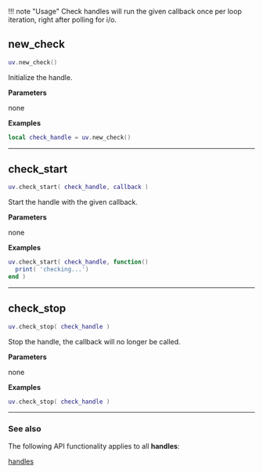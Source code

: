 !!! note "Usage"
    Check handles will run the given callback once per loop iteration, right after polling for i/o.

## new_check

```lua
uv.new_check()
```

Initialize the handle.

__Parameters__

none

__Examples__

```lua
local check_handle = uv.new_check()
```

---

## check_start

```lua
uv.check_start( check_handle, callback )
```

Start the handle with the given callback.

__Parameters__

none

__Examples__

```lua
uv.check_start( check_handle, function()
  print( 'checking...')
end )
```

---

## check_stop

```lua
uv.check_stop( check_handle )
```

Stop the handle, the callback will no longer be called.

__Parameters__

none

__Examples__

```lua
uv.check_stop( check_handle )
```

---

### See also

The following API functionality applies to all __handles__:

[handles](../handles)
